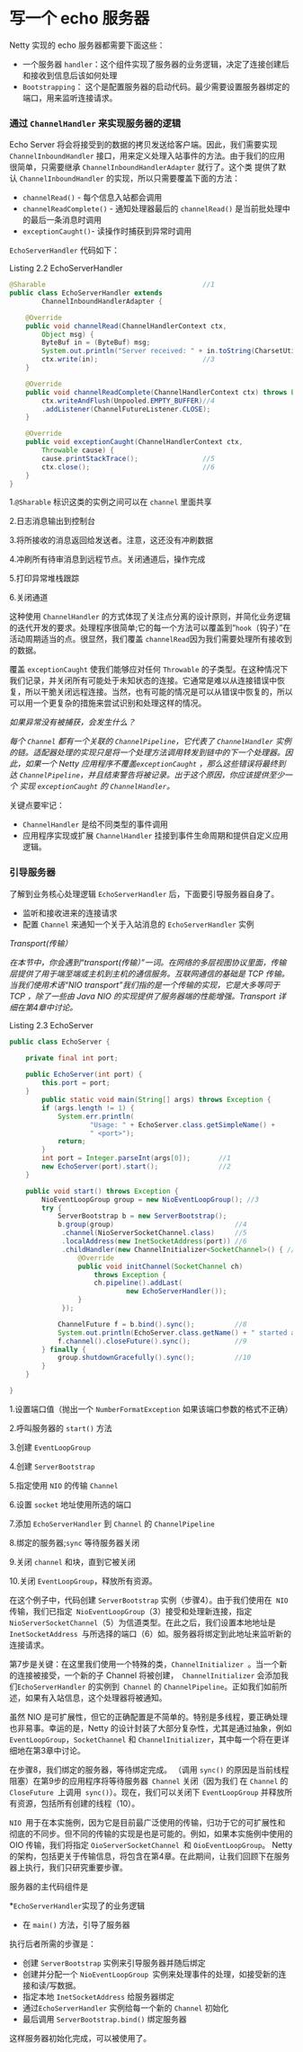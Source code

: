 写一个 echo 服务器
======

Netty 实现的 echo 服务器都需要下面这些：

* 一个服务器 `handler`：这个组件实现了服务器的业务逻辑，决定了连接创建后和接收到信息后该如何处理
* `Bootstrapping`： 这个是配置服务器的启动代码。最少需要设置服务器绑定的端口，用来监听连接请求。

### 通过 `ChannelHandler` 来实现服务器的逻辑

Echo Server 将会将接受到的数据的拷贝发送给客户端。因此，我们需要实现 `ChannelInboundHandler` 接口，用来定义处理入站事件的方法。由于我们的应用很简单，只需要继承 `ChannelInboundHandlerAdapter` 就行了。这个类 提供了默认 `ChannelInboundHandler` 的实现，所以只需要覆盖下面的方法：


* `channelRead()` - 每个信息入站都会调用
* `channelReadComplete()` - 通知处理器最后的 `channelRead()` 是当前批处理中的最后一条消息时调用
* `exceptionCaught()`- 读操作时捕获到异常时调用

`EchoServerHandler` 代码如下：

Listing 2.2 EchoServerHandler
	
```java
@Sharable										//1
public class EchoServerHandler extends
        ChannelInboundHandlerAdapter {

    @Override
    public void channelRead(ChannelHandlerContext ctx,
        Object msg) {
        ByteBuf in = (ByteBuf) msg;
        System.out.println("Server received: " + in.toString(CharsetUtil.UTF_8));		//2
        ctx.write(in);							//3
    }

    @Override
    public void channelReadComplete(ChannelHandlerContext ctx) throws Exception {
        ctx.writeAndFlush(Unpooled.EMPTY_BUFFER)//4
		.addListener(ChannelFutureListener.CLOSE);
    }

    @Override
    public void exceptionCaught(ChannelHandlerContext ctx,
        Throwable cause) {
        cause.printStackTrace();				//5
        ctx.close();							//6
    }
}
```

1.`@Sharable` 标识这类的实例之间可以在 `channel` 里面共享

2.日志消息输出到控制台

3.将所接收的消息返回给发送者。注意，这还没有冲刷数据

4.冲刷所有待审消息到远程节点。关闭通道后，操作完成

5.打印异常堆栈跟踪

6.关闭通道

这种使用 `ChannelHandler` 的方式体现了关注点分离的设计原则，并简化业务逻辑的迭代开发的要求。处理程序很简单;它的每一个方法可以覆盖到“`hook`（钩子）”在活动周期适当的点。很显然，我们覆盖 `channelRead`因为我们需要处理所有接收到的数据。

覆盖 `exceptionCaught` 使我们能够应对任何 `Throwable` 的子类型。在这种情况下我们记录，并关闭所有可能处于未知状态的连接。它通常是难以从连接错误中恢复，所以干脆关闭远程连接。当然，也有可能的情况是可以从错误中恢复的，所以可以用一个更复杂的措施来尝试识别和处理这样的情况。

*如果异常没有被捕获，会发生什么？*

*每个 `Channel` 都有一个关联的 `ChannelPipeline`，它代表了 `ChannelHandler` 实例的链。适配器处理的实现只是将一个处理方法调用转发到链中的下一个处理器。因此，如果一个 Netty 应用程序不覆盖`exceptionCaught` ，那么这些错误将最终到达 `ChannelPipeline`，并且结束警告将被记录。出于这个原因，你应该提供至少一个 实现 `exceptionCaught` 的 `ChannelHandler`。*

关键点要牢记：

* `ChannelHandler` 是给不同类型的事件调用
* 应用程序实现或扩展 `ChannelHandler` 挂接到事件生命周期和提供自定义应用逻辑。

### 引导服务器

了解到业务核心处理逻辑 `EchoServerHandler` 后，下面要引导服务器自身了。

* 监听和接收进来的连接请求
* 配置 `Channel` 来通知一个关于入站消息的 `EchoServerHandler` 实例

*Transport(传输）*

*在本节中，你会遇到“transport(传输）”一词。在网络的多层视图协议里面，传输层提供了用于端至端或主机到主机的通信服务。互联网通信的基础是 TCP 传输。当我们使用术语“NIO transport”我们指的是一个传输的实现，它是大多等同于 TCP ，除了一些由 Java NIO 的实现提供了服务器端的性能增强。Transport 详细在第4章中讨论。*

Listing 2.3 EchoServer
	
```java
public class EchoServer {

    private final int port;
        
    public EchoServer(int port) {
        this.port = port;
    }
	    public static void main(String[] args) throws Exception {
        if (args.length != 1) {
            System.err.println(
                    "Usage: " + EchoServer.class.getSimpleName() +
                    " <port>");
            return;
        }
        int port = Integer.parseInt(args[0]);		//1
        new EchoServer(port).start();				//2
    }

    public void start() throws Exception {
        NioEventLoopGroup group = new NioEventLoopGroup(); //3
        try {
            ServerBootstrap b = new ServerBootstrap();
            b.group(group)								//4
             .channel(NioServerSocketChannel.class)		//5
             .localAddress(new InetSocketAddress(port))	//6
             .childHandler(new ChannelInitializer<SocketChannel>() { //7
                 @Override
                 public void initChannel(SocketChannel ch) 
                     throws Exception {
                     ch.pipeline().addLast(
                             new EchoServerHandler());
                 }
             });

            ChannelFuture f = b.bind().sync();			//8
            System.out.println(EchoServer.class.getName() + " started and listen on " + f.channel().localAddress());
            f.channel().closeFuture().sync();			//9
        } finally {
            group.shutdownGracefully().sync();			//10
        }
    }

}
```

1.设置端口值（抛出一个 `NumberFormatException` 如果该端口参数的格式不正确）

2.呼叫服务器的 `start()` 方法

3.创建 `EventLoopGroup`

4.创建 `ServerBootstrap`

5.指定使用 `NIO` 的传输 `Channel`

6.设置 `socket` 地址使用所选的端口

7.添加 `EchoServerHandler` 到 `Channel` 的 `ChannelPipeline`

8.绑定的服务器;`sync` 等待服务器关闭

9.关闭 `channel` 和块，直到它被关闭

10.关闭 `EventLoopGroup`，释放所有资源。

在这个例子中，代码创建 `ServerBootstrap` 实例（步骤4）。由于我们使用在` NIO` 传输，我们已指定` NioEventLoopGroup`（3）接受和处理新连接，指定 `NioServerSocketChannel`（5）为信道类型。在此之后，我们设置本地地址是 `InetSocketAddress `与所选择的端口（6）如。服务器将绑定到此地址来监听新的连接请求。

第7步是关键：在这里我们使用一个特殊的类，`ChannelInitializer `。当一个新的连接被接受，一个新的子 Channel 将被创建，` ChannelInitializer` 会添加我们`EchoServerHandler` 的实例到` Channel` 的 `ChannelPipeline`。正如我们如前所述，如果有入站信息，这个处理器将被通知。

虽然 NIO 是可扩展性，但它的正确配置是不简单的。特别是多线程，要正确处理也非易事。幸运的是，Netty 的设计封装了大部分复杂性，尤其是通过抽象，例如` EventLoopGroup`，`SocketChannel` 和 `ChannelInitializer`，其中每一个将在更详细地在第3章中讨论。

在步骤8，我们绑定的服务器，等待绑定完成。 （调用 `sync()` 的原因是当前线程阻塞）在第9步的应用程序将等待服务器` Channel` 关闭（因为我们 在 `Channel` 的 `CloseFuture `上调用` sync()`）。现在，我们可以关闭下 `EventLoopGroup` 并释放所有资源，包括所有创建的线程（10）。

`NIO `用于在本实施例，因为它是目前最广泛使用的传输，归功于它的可扩展性和彻底的不同步。但不同的传输的实现是也是可能的。例如，如果本实施例中使用的 OIO 传输，我们将指定
`OioServerSocketChannel `和 `OioEventLoopGroup`。 Netty 的架构，包括更关于传输信息，将包含在第4章。在此期间，让我们回顾下在服务器上执行，我们只研究重要步骤。

服务器的主代码组件是

*` EchoServerHandler `实现了的业务逻辑
* 在 `main()` 方法，引导了服务器

执行后者所需的步骤是：
* 创建 `ServerBootstrap` 实例来引导服务器并随后绑定
* 创建并分配一个 `NioEventLoopGroup `实例来处理事件的处理，如接受新的连接和读/写数据。
* 指定本地 `InetSocketAddress` 给服务器绑定
* 通过`EchoServerHandler` 实例给每一个新的 `Channel` 初始化
* 最后调用 `ServerBootstrap.bind()` 绑定服务器

这样服务器初始化完成，可以被使用了。

